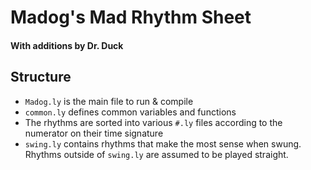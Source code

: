 # Madog's Mad Rhythm Sheet

#### With additions by Dr. Duck

## Structure

* `Madog.ly` is the main file to run & compile
* `common.ly` defines common variables and functions
* The rhythms are sorted into various `#.ly` files according to the
  numerator on their time signature
* `swing.ly` contains rhythms that make the most sense when swung.
  Rhythms outside of `swing.ly` are assumed to be played straight.


